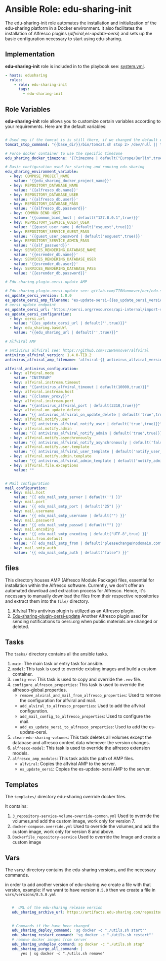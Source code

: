 # Ansible Role: edu-sharing-init

The edu-sharing-init role automates the installation and initialization of the edu-sharing platform in a Docker environment. It also facilitates the installation of Alfresco plugins (_alfviral_,_es-update-oersi_) and sets up the basic configuration necessary to start using edu-sharing.

## Implementation

__edu-sharing-init__ role is included in to the playbook see: [system.yml](../../../system.yml).


```yaml
- hosts: edusharing
  roles:
    - role: edu-sharing-init
      tags: 
        - edu-sharing-init

```


## Role Variables

__edu-sharing-init__ role allows you to customize certain variables according to your requirements. Here are the default variables:


```yaml

# Used ony if the tomcat is is still there, if we changed the default one then we can override
tomcat_stop_command: "{{base_dir}}/bin/tomcat.sh stop 2> /dev/null || true"

# Force docker container to use the specific timezone
edu_sharing_docker_timezone: '{{timezone | default("Europe/Berlin",true)}}'

# Basic configuration used for starting and running edu-sharing
edu_sharing_environment_variable:
  - key: COMPOSE_PROJECT_NAME
    value: '{{edu_sharing_docker_project_name}}'
  - key: REPOSITORY_DATABASE_NAME
    value: '{{alfresco_db.name}}'
  - key: REPOSITORY_DATABASE_USER
    value: '{{alfresco_db.user}}'
  - key: REPOSITORY_DATABASE_PASS
    value: '{{alfresco_db.password}}'
  - key: COMMON_BIND_HOST
    value: '{{common_bind_host | default("127.0.0.1",true)}}'
  - key: REPOSITORY_SERVICE_GUEST_USER
    value: '{{guest_user_name | default("esguest",true)}}'
  - key: REPOSITORY_SERVICE_GUEST_PASS
    value: '{{guest_user_password | default("esguest",true)}}'
  - key: REPOSITORY_SERVICE_ADMIN_PASS
    value: '{{alf_password}}'
  - key: SERVICES_RENDERING_DATABASE_NAME
    value: '{{esrender_db.name}}'
  - key: SERVICES_RENDERING_DATABASE_USER
    value: '{{esrender_db.user}}'
  - key: SERVICES_RENDERING_DATABASE_PASS
    value: '{{esrender_db.password}}'

# Edu-sharing-plugin-oersi-update AMP

# Edu-sharing-plugin-oersi-update see: gitlab.com/TIBHannover/oer/edu-sharing-plugin-oersi-update
es_update_oersi_version: 1.0.0
es_update_oersi_amp_filename: "es-update-oersi-{{es_update_oersi_version}}.amp"
# oersi update endpoint 
es_update_oersi_url: 'https://oersi.org/resources/api-internal/import-scripts/python/update-record'
es_update_oersi_configuration:
  - key: oersi.url
    value: "{{es_update_oersi_url | default('',true)}}"
  - key: edu_sharing.baseUrl
    value: "{{edu_sharing_url | default('',true)}}"

# Alfviral AMP

# antivirus alfviral see: https://github.com/TIBHannover/alfviral
antivirus_alfviral_version: 1.4.0-TIB.2
antivirus_alfviral_amp_filename: 'alfviral-{{ antivirus_alfviral_version }}.amp'

alfviral_antivirus_configuration:
  - key: alfviral.mode
    value: "INSTREAM"
  - key: alfviral.instream.timeout
    value: "{{antivirus_alfviral_timeout | default(10000,true)}}"
  - key: alfviral.instream.host
    value: "{{clamav_proxy}}"
  - key: alfviral.instream.port
    value: "{{antivirus_alfviral_port | default(3310,true)}}"
  - key: alfviral.on_update.delete
    value: "{{ antivirus_alfviral_on_update_delete | default('true',true) }}"
  - key: alfviral.notify.user
    value: "{{ antivirus_alfviral_notify_user | default('true',true)}}"
  - key: alfviral.notify.admin
    value: "{{ antivirus_alfviral_notify_admin | default('true',true)}}"
  - key: alfviral.notify.asynchronously
    value: "{{ antivirus_alfviral_notify_asynchronously | default('false',true) }}"
  - key: alfviral.notify.user.template
    value: "{{ antivirus_alfviral_user_template | default('notify_user_en.html.ftl',true) }}"
  - key: alfviral.notify.admin.template
    value: "{{ antivirus_alfviral_admin_template | default('notify_admin_en.html.ftl',true) }}"
  - key: alfviral.file.exceptions
    value: ""


# Mail configuration
mail_configuration:
  - key: mail.host
    value: "{{ edu_mail_smtp_server | default('') }}"
  - key: mail.port
    value: '{{ edu_mail_smtp_port | default("25") }}'
  - key: mail.username
    value: '{{ edu_mail_smtp_username | default("") }}'
  - key: mail.password
    value: '{{ edu_mail_smtp_passwd | default("") }}'
  - key: mail.encoding
    value: '{{ edu_mail_smtp_encoding | default("UTF-8",true) }}'
  - key: mail.from.default
    value: '{{ edu_mail_smtp_from | default("pleasechange@nodomain.com") }}'
  - key: mail.smtp.auth
    value: '{{ edu_mail_smtp_auth | default("false") }}'
```

## files 

This directory houses AMP (Alfresco Module Package) files, essential for installation within the Alfresco software. Currently, we don't offer an automated download and extraction process for Alfresco. Hence, it's necessary to manually download the files from their respective repositories and extract them into the `file/` directory.


 1. [Alfviral](https://github.com/TIBHannover/alfviral) This antivirus plugin is utilized as an Alfresco plugin. 
 2. [Edu-sharing-plugin-oersi-update](gitlab.com/TIBHannover/oer/edu-sharing-plugin-oersi-update) Another Alfresco plugin used for sending notifications to oersi.org when public materials are changed or deleted.

## Tasks

The `tasks/` directory contains all the ansible tasks.

1. `main`: The main task or entry task for ansible.
2. `model`: This task is used to override existing images and build a custom container.
3. `config-env`: This task is used to copy and override the `.env` file.
4. `configure_alfresco_properties`: This task is used to override the alfresco-global.properties.
   - `remove_alviral_and_mail_from_alfresco_properties`: Used to remove the configuration for alfviral and mail.
   - `add_alviral_to_alfresco_properties`: Used to add the alfviral configuration.
   - `add_mail_config_to_alfresco_properties`: Used to configure the mail.
   - `add_es_update_oersi_to_alfresco_properties`: Used to add the es-update-oersi.
5. `clean-edu-sharing-volumes`: This task deletes all volumes except the database and alfresco content data whenever the version changes.
6. `alfresco-model`: This task is used to override the alfresco extension models.
7. `alfresco_amp_modules`: This task adds the path of AMP files.
   - `alfviral`: Copies the alfviral AMP to the server.
   - `es_update_oersi`: Copies the es-update-oersi AMP to the server.


## Templates

 The `templates/` directory edu-sharing override docker files.

 It contains: 

 1. `3_repository-service-volume-override-common.yml` Used to override the volumes,and add the custom image, work only for version 7.
 2. `docker-compose.override.yml` Used to override the volumes,and add the custom image, work only for version 8 and above.
 3. `Dockerfile_repository-service` Used to override the Image and create a custom image



 ## Vars

 The `vars/` directory contains the edu-sharing versions, and the necessary commands.

 in order to add another version of edu-sharing we create a file with that version, example: if we want to have version `8.5.0` then we create a file in `vars/versions/8.5.0.yml`

 ```yaml

    #  URL of the edu-sharing release version
    edu_sharing_archive_url: https://artifacts.edu-sharing.com/repository/maven-remote/org/edu_sharing/edu_sharing-projects-community-deploy-docker-compose/8.1.0/edu_sharing-projects-community-deploy-docker-compose-8.1.0-bin.zip

    
    # Commands if the have been changed
    edu_sharing_deploy_command: 'sg docker -c "./utils.sh start"'
    edu_sharing_restart_command: 'sg docker -c "./utils.sh restart"'
    # remove docker images from server
    edu_sharing_undeploy_command: sg docker -c "./utils.sh stop"
    edu_sharing_purge_all_command: |
        yes | sg docker -c "./utils.sh remove"

 ```

